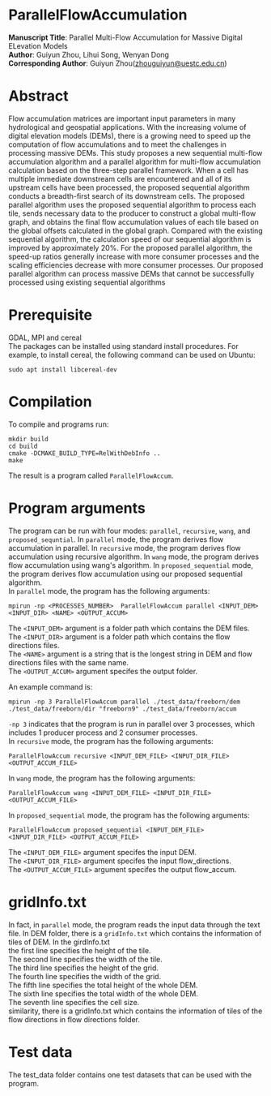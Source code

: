 # ParallelFlowAccumulation  
**Manuscript Title**: Parallel Multi-Flow Accumulation for Massive Digital ELevation Models   
**Author**: Guiyun Zhou, Lihui Song, Wenyan Dong    
**Corresponding Author**: Guiyun Zhou(zhouguiyun@uestc.edu.cn)
# Abstract
Flow accumulation matrices are important input parameters in many hydrological and geospatial applications. With the increasing volume of digital elevation models (DEMs), there is a growing need to speed up the computation of flow accumulations and to meet the challenges in processing massive DEMs. This study proposes a new sequential multi-flow accumulation algorithm and a parallel algorithm for multi-flow accumulation calculation based on the three-step parallel framework. When a cell has multiple immediate downstream cells are encountered and all of its upstream cells have been processed, the proposed sequential algorithm conducts a breadth-first search of its downstream cells. The proposed parallel algorithm uses the proposed sequential algorithm to process each tile, sends necessary data to the producer to construct a global multi-flow graph, and obtains the final flow accumulation values of each tile based on the global offsets calculated in the global graph. Compared with the existing sequential algorithm, the calculation speed of our sequential algorithm is improved by approximately 20%. For the proposed parallel algorithm, the speed-up ratios generally increase with more consumer processes and the scaling efficiencies decrease with more consumer processes. Our proposed parallel algorithm can process massive DEMs that cannot be successfully processed using existing sequential algorithms

# Prerequisite  
GDAL, MPI and cereal  
The packages can be installed using standard install procedures. For example, to install cereal, the following command can be used on Ubuntu:  
```
sudo apt install libcereal-dev
```

# Compilation  
To compile and programs run:  
```
mkdir build  
cd build  
cmake -DCMAKE_BUILD_TYPE=RelWithDebInfo ..  
make
```  
The result is a program called `ParallelFlowAccum`.  
# Program arguments  
The program can be run with four modes: `parallel`, `recursive`, `wang`, and `proposed_sequntial`. In `parallel` mode, the program derives flow accumulation in parallel. In `recursive` mode, the program derives flow accumulation using recursive algorithm. In `wang` mode, the program derives flow accumulation using wang's algorithm. In `proposed_sequential` mode, the program derives flow accumulation using our proposed sequential algorithm.  
In `parallel` mode, the program has the following arguments:
```
mpirun -np <PROCESSES_NUMBER>  ParallelFlowAccum parallel <INPUT_DEM> <INPUT_DIR> <NAME> <OUTPUT_ACCUM>
```
The `<INPUT_DEM>` argument is a folder path which contains the DEM files.  
The `<INPUT_DIR>` argument is a folder path which contains the flow directions files.  
The `<NAME>` argument is a string that is the longest string in DEM and flow directions files with the same name.  
The `<OUTPUT_ACCUM>` argument specifes the output folder.  

An example command is:  
```
mpirun -np 3 ParallelFlowAccum parallel ./test_data/freeborn/dem ./test_data/freeborn/dir "freeborn9" ./test_data/freeborn/accum  
```
`-np 3` indicates that the program is run in parallel over 3 processes, which includes 1 producer process and 2 consumer processes.     
In `recursive` mode, the program has the following arguments: 
```
ParallelFlowAccum recursive <INPUT_DEM_FILE> <INPUT_DIR_FILE> <OUTPUT_ACCUM_FILE>
```
In `wang` mode, the program has the following arguments: 
```
ParallelFlowAccum wang <INPUT_DEM_FILE> <INPUT_DIR_FILE> <OUTPUT_ACCUM_FILE>
```
In `proposed_sequential` mode, the program has the following arguments: 
```
ParallelFlowAccum proposed_sequential <INPUT_DEM_FILE> <INPUT_DIR_FILE> <OUTPUT_ACCUM_FILE>
```
The `<INPUT_DEM_FILE>` argument specifes the input DEM.  
The `<INPUT_DIR_FILE>` argument specifes the input flow_directions.  
The `<OUTPUT_ACCUM_FILE>` argument specifes the output flow_accum.  


# gridInfo.txt  
In fact, in `parallel` mode, the program reads the input data through the text file. In DEM folder, there is a `gridInfo.txt` which contains the information of tiles of DEM. In the girdInfo.txt   
the first line specifies the height of the tile.  
The second line specifies the width of the tile.   
The third line specifies the height of the grid.  
The fourth line specifies the width of the grid.  
The fifth line specifies the total height of the whole DEM.   
The sixth line specifies the total width of the whole DEM.   
The seventh line specifies the cell size.  
similarity, there is a gridInfo.txt which contains the information of tiles of the flow directions in flow directions folder.  

# Test data
The test_data folder contains one test datasets that can be used with the program.  



